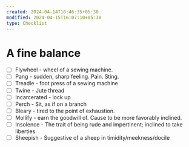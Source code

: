 ```yaml
---
created: 2024-04-14T16:46:35+05:30
modified: 2024-04-15T16:07:10+05:30
type: Checklist
---
```


# A fine balance

- [ ] Flywheel - wheel of a sewing machine.
- [ ] Pang - sudden, sharp feeling. Pain. Sting.
- [ ] Treadle - foot press of a sewing machine
- [ ] Twine - Jute thread
- [ ] Incarcerated - lock up
- [ ] Perch - Sit, as if on a branch
- [ ] Bleary - tired to the point of exhaustion.
- [ ] Mollify - earn the goodwill of. Cause to be more favorably inclined.
- [ ] Insolence - The trait of being rude and impertinent; inclined to take liberties
- [ ] Sheepish - Suggestive of a sheep in timidity/meekness/docile
